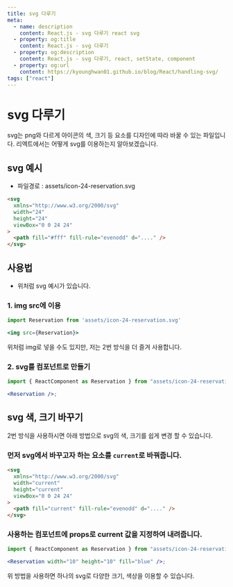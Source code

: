```yaml
---
title: svg 다루기
meta:
  - name: description
    content: React.js - svg 다루기 react svg
  - property: og:title
    content: React.js - svg 다루기
  - property: og:description
    content: React.js - svg 다루기, react, setState, component
  - property: og:url
    content: https://kyounghwan01.github.io/blog/React/handling-svg/
tags: ["react"]
---
```


# svg 다루기

svg는 png와 다르게 아이콘의 색, 크기 등 요소를 디자인에 따라 바꿀 수 있는 파일입니다.
리엑트에서는 어떻게 svg를 이용하는지 알아보겠습니다.

## svg 예시

- 파일경로 : assets/icon-24-reservation.svg

```html
<svg
  xmlns="http://www.w3.org/2000/svg"
  width="24"
  height="24"
  viewBox="0 0 24 24"
>
  <path fill="#fff" fill-rule="evenodd" d="...." />
</svg>
```

## 사용법

- 위처럼 svg 예시가 있습니다.

### 1. img src에 이용

```jsx
import Reservation from 'assets/icon-24-reservation.svg'

<img src={Reservation}>
```

위처럼 img로 넣을 수도 있지만, 저는 2번 방식을 더 즐겨 사용합니다.

### 2. svg를 컴포넌트로 만들기

```jsx
import { ReactComponent as Reservation } from "assets/icon-24-reservation.svg";

<Reservation />;
```

## svg 색, 크기 바꾸기

2번 방식을 사용하시면 아래 방법으로 svg의 색, 크기를 쉽게 변경 할 수 있습니다.

### 먼저 svg에서 바꾸고자 하는 요소를 `current`로 바꿔줍니다.

```html
<svg
  xmlns="http://www.w3.org/2000/svg"
  width="current"
  height="current"
  viewBox="0 0 24 24"
>
  <path fill="current" fill-rule="evenodd" d="...." />
</svg>
```

### 사용하는 컴포넌트에 props로 current 값을 지정하여 내려줍니다.

```jsx
import { ReactComponent as Reservation } from "assets/icon-24-reservation.svg";

<Reservation width="10" height="10" fill="blue" />;
```

위 방법을 사용하면 하나의 svg로 다양한 크기, 색상을 이용할 수 있습니다.

<TagLinks />

<Disqus />
